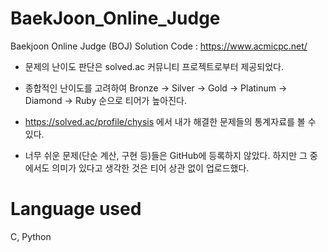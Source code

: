 # BaekJoon_Online_Judge
Baekjoon Online Judge (BOJ) Solution Code : https://www.acmicpc.net/

* 문제의 난이도 판단은 solved.ac 커뮤니티 프로젝트로부터 제공되었다.
* 종합적인 난이도를 고려하여 Bronze -> Silver -> Gold -> Platinum -> Diamond -> Ruby 순으로 티어가 높아진다.

* https://solved.ac/profile/chysis 에서 내가 해결한 문제들의 통계자료를 볼 수 있다.
* 너무 쉬운 문제(단순 계산, 구현 등)들은 GitHub에 등록하지 않았다. 하지만 그 중에서도 의미가 있다고 생각한 것은 티어 상관 없이 업로드했다.

# Language used
C, Python
